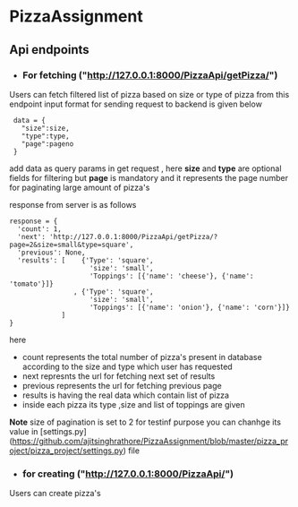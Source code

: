 # PizzaAssignment


## Api endpoints 

* ### For fetching ("http://127.0.0.1:8000/PizzaApi/getPizza/") 

Users can fetch filtered list of pizza  based on size or type of pizza from this endpoint
input format for sending request to backend is given below
```
 data = {              
   "size":size,         
   "type":type,
   "page":pageno
 }  
```
 add data as query params in get request  , here **size** and **type** are optional fields for filtering  but **page** is mandatory and it  represents the page number for paginating large amount of pizza's

 response from server is as follows 
 ```
 response = {              
   'count': 1, 
   'next': 'http://127.0.0.1:8000/PizzaApi/getPizza/?page=2&size=small&type=square',
   'previous': None,
   'results': [    {'Type': 'square',
                     'size': 'small',
                     'Toppings': [{'name': 'cheese'}, {'name': 'tomato'}]}
                 , {'Type': 'square',
                     'size': 'small',
                     'Toppings': [{'name': 'onion'}, {'name': 'corn'}]}
              ]
 }  
```
here 
* count represents the total number of pizza's present in database according to the  size and type which user has requested 
* next represnts  the url for fetching next set of results 
* previous represents  the url for fetching  previous page 
* results  is having the real data which  contain list of pizza 
* inside each pizza its type ,size and list of toppings are given

**Note** size of pagination is  set to 2 for testinf purpose you can chanhge its value in  [settings.py]        (https://github.com/ajitsinghrathore/PizzaAssignment/blob/master/pizza_project/pizza_project/settings.py) file


* ### for creating ("http://127.0.0.1:8000/PizzaApi/")

Users can create pizza's  



 
 
       
       
